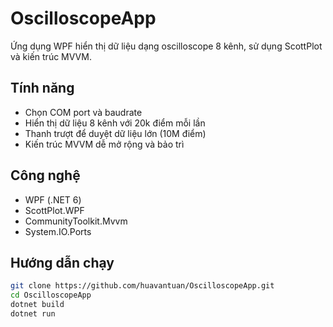 # OscilloscopeApp

Ứng dụng WPF hiển thị dữ liệu dạng oscilloscope 8 kênh, sử dụng ScottPlot và kiến trúc MVVM.

## Tính năng

- Chọn COM port và baudrate
- Hiển thị dữ liệu 8 kênh với 20k điểm mỗi lần
- Thanh trượt để duyệt dữ liệu lớn (10M điểm)
- Kiến trúc MVVM dễ mở rộng và bảo trì

## Công nghệ

- WPF (.NET 6)
- ScottPlot.WPF
- CommunityToolkit.Mvvm
- System.IO.Ports

## Hướng dẫn chạy

```bash
git clone https://github.com/huavantuan/OscilloscopeApp.git
cd OscilloscopeApp
dotnet build
dotnet run

